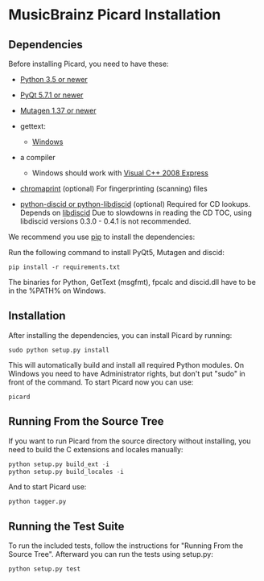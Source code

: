 MusicBrainz Picard Installation
===============================

Dependencies
------------

Before installing Picard, you need to have these:

 * [Python 3.5 or newer](http://python.org/download)

 * [PyQt 5.7.1 or newer](http://www.riverbankcomputing.co.uk/software/pyqt/download)

 * [Mutagen 1.37 or newer](https://bitbucket.org/lazka/mutagen/downloads)

 * gettext:
   * [Windows](http://gnuwin32.sourceforge.net/packages/gettext.htm)

 * a compiler
   * Windows should work with [Visual C++ 2008 Express](http://go.microsoft.com/?linkid=7729279)

 * [chromaprint](http://acoustid.org/chromaprint) (optional)
   For fingerprinting (scanning) files

 * [python-discid or python-libdiscid](https://python-discid.readthedocs.org/) (optional)
   Required for CD lookups.
   Depends on [libdiscid](http://musicbrainz.org/doc/libdiscid)
   Due to slowdowns in reading the CD TOC, using libdiscid versions
   0.3.0 - 0.4.1 is not recommended.

We recommend you use [pip](https://pip.pypa.io/en/stable/) to install the dependencies:

Run the following command to install PyQt5, Mutagen and discid:

    pip install -r requirements.txt

The binaries for Python, GetText (msgfmt), fpcalc and discid.dll have to be
in the %PATH% on Windows.


Installation
------------

After installing the dependencies, you can install Picard by running:

    sudo python setup.py install

This will automatically build and install all required Python modules.
On Windows you need to have Administrator rights, but don't put "sudo"
in front of the command.
To start Picard now you can use:

    picard


Running From the Source Tree
----------------------------

If you want to run Picard from the source directory without installing, you
need to build the C extensions and locales manually:

```python
python setup.py build_ext -i
python setup.py build_locales -i
```

And to start Picard use:

    python tagger.py


Running the Test Suite
----------------------

To run the included tests, follow the instructions for "Running From
the Source Tree".  Afterward you can run the tests using setup.py:

    python setup.py test
